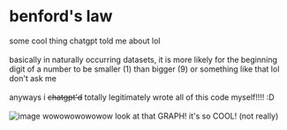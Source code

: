 # benford's law
some cool thing chatgpt told me about lol
<br>
<br>
basically in naturally occurring datasets, it is more likely for the beginning digit of a number to be smaller (1) than bigger (9) or something like that lol don't ask me
<br>
<br>
anyways i <strike>chatgpt'd</strike> totally legitimately wrote all of this code myself!!!! :D
<br>
<br>
![image](https://github.com/user-attachments/assets/9afac443-4822-4d04-a9f8-07642b5b2ef6)
wowowowowowow look at that GRAPH! it's so COOL! (not really)
